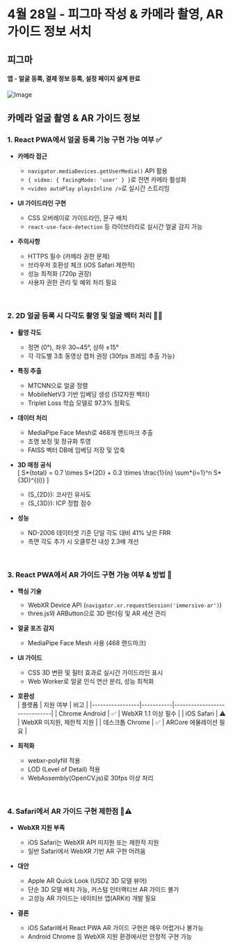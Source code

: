 # 4월 28일 - 피그마 작성 & 카메라 촬영, AR 가이드 정보 서치

## 피그마

#### 앱 - 얼굴 등록, 결제 정보 등록, 설정 페이지 설계 완료

![Image](https://img.notionusercontent.com/s3/prod-files-secure%2F2a4c1533-623b-4615-a3b2-350db1e0024c%2F70b1dcad-341c-40af-b67a-e121821917fb%2Fimage.png/size/w=2000?exp=1745934920&sig=c57UfYojUUK-G9Xxp5YKbyBm1K2m8kLkIXl8j0tZ0Ds&id=1e3c09e2-99c6-8011-8db9-c6b7646b4a22&table=block&userId=dd4579a4-aa23-4dab-90aa-04d9ba1a7c97)

## 카메라 얼굴 촬영 & AR 가이드 정보

### 1. React PWA에서 얼굴 등록 기능 구현 가능 여부 ✅

- **카메라 접근**

  - `navigator.mediaDevices.getUserMedia()` API 활용
  - `{ video: { facingMode: 'user' } }`로 전면 카메라 활성화
  - `<video autoPlay playsInline />`로 실시간 스트리밍

- **UI 가이드라인 구현**

  - CSS 오버레이로 가이드라인, 문구 배치
  - `react-use-face-detection` 등 라이브러리로 실시간 얼굴 감지 가능

- **주의사항**
  - HTTPS 필수 (카메라 권한 문제)
  - 브라우저 호환성 체크 (iOS Safari 제한적)
  - 성능 최적화 (720p 권장)
  - 사용자 권한 관리 및 예외 처리 필요

<br/>

### 2. 2D 얼굴 등록 시 다각도 촬영 및 얼굴 벡터 처리 🎥🧠

- **촬영 각도**

  - 정면 (0°), 좌우 30~45°, 상하 ±15°
  - 각 각도별 3초 동영상 캡처 권장 (30fps 프레임 추출 가능)

- **특징 추출**

  - MTCNN으로 얼굴 정렬
  - MobileNetV3 기반 임베딩 생성 (512차원 벡터)
  - Triplet Loss 학습 모델로 97.3% 정확도

- **데이터 처리**

  - MediaPipe Face Mesh로 468개 랜드마크 추출
  - 조명 보정 및 정규화 투영
  - FAISS 벡터 DB에 임베딩 저장 및 압축

- **3D 매칭 공식**  
  \[
  S*{total} = 0.7 \times S*{2D} + 0.3 \times \frac{1}{n} \sum*{i=1}^n S*{3D}^{(i)}
  \]

  - \(S\_{2D}\): 코사인 유사도
  - \(S\_{3D}\): ICP 정합 점수

- **성능**
  - ND-2006 데이터셋 기준 단일 각도 대비 41% 낮은 FRR
  - 측면 각도 추가 시 오클루전 내성 2.3배 개선

<br/>

### 3. React PWA에서 AR 가이드 구현 가능 여부 & 방법 🚀

- **핵심 기술**

  - WebXR Device API (`navigator.xr.requestSession('immersive-ar')`)
  - three.js와 ARButton으로 3D 렌더링 및 AR 세션 관리

- **얼굴 포즈 감지**

  - MediaPipe Face Mesh 사용 (468 랜드마크)

- **UI 가이드**

  - CSS 3D 변환 및 필터 효과로 실시간 가이드라인 표시
  - Web Worker로 얼굴 인식 연산 분리, 성능 최적화

- **호환성**  
  | 플랫폼 | 지원 여부 | 비고 |
  |-----------------|-----------|------------------------------|
  | Chrome Android | ✅ | WebXR 1.1 이상 필수 |
  | iOS Safari | ⚠️ | WebXR 미지원, 제한적 지원 |
  | 데스크톱 Chrome | ✅ | ARCore 에뮬레이션 필요 |

- **최적화**
  - webxr-polyfill 적용
  - LOD (Level of Detail) 적용
  - WebAssembly(OpenCV.js)로 30fps 이상 처리

<br/>

### 4. Safari에서 AR 가이드 구현 제한점 🍏⚠️

- **WebXR 지원 부족**

  - iOS Safari는 WebXR API 미지원 또는 제한적 지원
  - 일반 Safari에서 WebXR 기반 AR 구현 어려움

- **대안**

  - Apple AR Quick Look (USDZ 3D 모델 뷰어)
  - 단순 3D 모델 배치 가능, 커스텀 인터랙티브 AR 가이드 불가
  - 고성능 AR 가이드는 네이티브 앱(ARKit) 개발 필요

- **결론**
  - iOS Safari에서 React PWA AR 가이드 구현은 매우 어렵거나 불가능
  - Android Chrome 등 WebXR 지원 환경에서만 안정적 구현 가능
